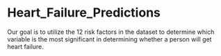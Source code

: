 # Heart_Failure_Predictions
Our goal is to utilize the 12 risk factors in the dataset to determine which variable is the most significant in determining whether a person will get heart failure.
